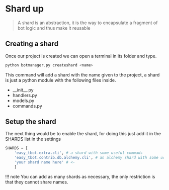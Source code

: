 # Shard up

>A shard is an abstraction, it is the way to encapsulate a fragment of bot logic and thus make it reusable

## Creating a shard

Once our project is created we can open a terminal in its folder and type.

```bash
python botmanager.py createshard <name>
```
This command will add a shard with the name given to the project, a shard is just a python module with the following files inside.

* \_\_init\_\_.py
* handlers.py
* models.py
* commands.py

## Setup the shard

The next thing would be to enable the shard, for doing this just add it in the SHARDS list in the settings

```python hl_lines="4"
SHARDS = [
    'easy_tbot.extra.cli', # a shard with some useful commads 
    'easy_tbot.contrib.db.alchemy.cli', # an alchemy shard with some useful commands
    'your shard name here' # <- 
    ]
```

!!! note
    You can add as many shards as necessary, the only restriction is that they cannot share names.
